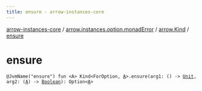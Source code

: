 ```yaml
---
title: ensure - arrow-instances-core
---
```


[arrow-instances-core](../../index.html) / [arrow.instances.option.monadError](../index.html) / [arrow.Kind](index.html) / [ensure](./ensure.html)

# ensure

`@JvmName("ensure") fun <A> Kind<ForOption, `[`A`](ensure.html#A)`>.ensure(arg1: () -> `[`Unit`](https://kotlinlang.org/api/latest/jvm/stdlib/kotlin/-unit/index.html)`, arg2: (`[`A`](ensure.html#A)`) -> `[`Boolean`](https://kotlinlang.org/api/latest/jvm/stdlib/kotlin/-boolean/index.html)`): Option<`[`A`](ensure.html#A)`>`